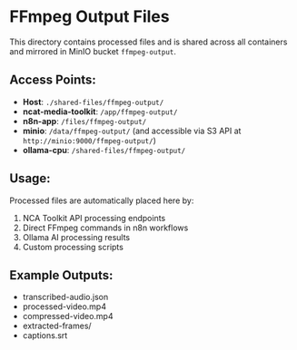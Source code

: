 # FFmpeg Output Files

This directory contains processed files and is shared across all containers and mirrored in MinIO bucket `ffmpeg-output`.

## Access Points:
- **Host**: `./shared-files/ffmpeg-output/`
- **ncat-media-toolkit**: `/app/ffmpeg-output/`
- **n8n-app**: `/files/ffmpeg-output/`
- **minio**: `/data/ffmpeg-output/` (and accessible via S3 API at `http://minio:9000/ffmpeg-output/`)
- **ollama-cpu**: `/shared-files/ffmpeg-output/`

## Usage:
Processed files are automatically placed here by:
1. NCA Toolkit API processing endpoints
2. Direct FFmpeg commands in n8n workflows
3. Ollama AI processing results
4. Custom processing scripts

## Example Outputs:
- transcribed-audio.json
- processed-video.mp4
- compressed-video.mp4
- extracted-frames/
- captions.srt